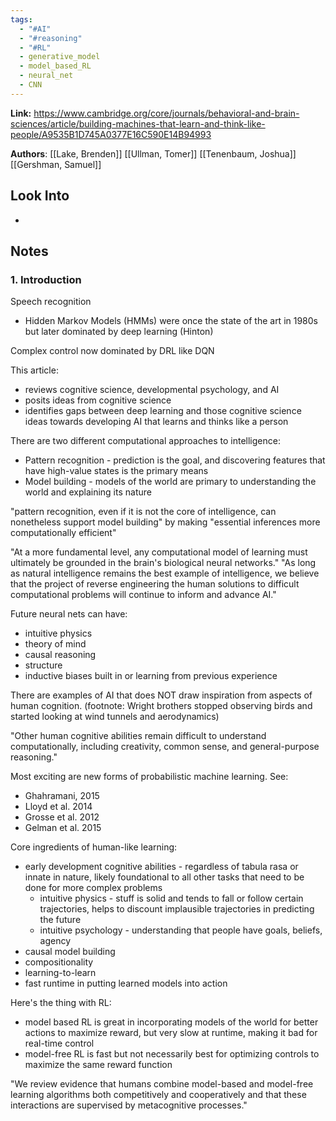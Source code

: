 ```yaml
---
tags:
  - "#AI"
  - "#reasoning"
  - "#RL"
  - generative_model
  - model_based_RL
  - neural_net
  - CNN
---
```


**Link:** https://www.cambridge.org/core/journals/behavioral-and-brain-sciences/article/building-machines-that-learn-and-think-like-people/A9535B1D745A0377E16C590E14B94993

**Authors**: [[Lake, Brenden]] [[Ullman, Tomer]] [[Tenenbaum, Joshua]] [[Gershman, Samuel]]

## Look Into
 - 

## Notes

### 1. Introduction

Speech recognition
- Hidden Markov Models (HMMs) were once the state of the art in 1980s but later dominated by deep learning (Hinton)

Complex control now dominated by DRL like DQN

This article:
- reviews cognitive science, developmental psychology, and AI
- posits ideas from cognitive science
- identifies gaps between deep learning and those cognitive science ideas
towards developing AI that learns and thinks like a person

There are two different computational approaches to intelligence:
- Pattern recognition - prediction is the goal, and discovering features that have high-value states is the primary means
- Model building - models of the world are primary to understanding the world and explaining its nature

"pattern recognition, even if it is not the core of intelligence, can nonetheless support model building" by making "essential inferences more computationally efficient"

"At a more fundamental level, any computational model of learning must ultimately be grounded in the brain's biological neural networks."
"As long as natural intelligence remains the best example of intelligence, we believe that the project of reverse engineering the human solutions to difficult computational problems will continue to inform and advance AI."

Future neural nets can have:
- intuitive physics
- theory of mind
- causal reasoning
- structure
- inductive biases built in or learning from previous experience

There are examples of AI that does NOT draw inspiration from aspects of human cognition. (footnote: Wright brothers stopped observing birds and started looking at wind tunnels and aerodynamics)

"Other human cognitive abilities remain difficult to understand computationally, including creativity, common sense, and general-purpose reasoning."

Most exciting are new forms of probabilistic machine learning. See:
- Ghahramani, 2015
- Lloyd et al. 2014
- Grosse et al. 2012
- Gelman et al. 2015

Core ingredients of human-like learning:
- early development cognitive abilities - regardless of tabula rasa or innate in nature, likely foundational to all other tasks that need to be done for more complex problems
	- intuitive physics - stuff is solid and tends to fall or follow certain trajectories, helps to discount implausible trajectories in predicting the future
	- intuitive psychology - understanding that people have goals, beliefs, agency
- causal model building
- compositionality
- learning-to-learn
- fast runtime in putting learned models into action

Here's the thing with RL:
- model based RL is great in incorporating models of the world for better actions to maximize reward, but very slow at runtime, making it bad for real-time control
- model-free RL is fast but not necessarily best for optimizing controls to maximize the same reward function

"We review evidence that humans combine model-based and model-free learning algorithms both competitively and cooperatively and that these interactions are supervised by metacognitive processes."